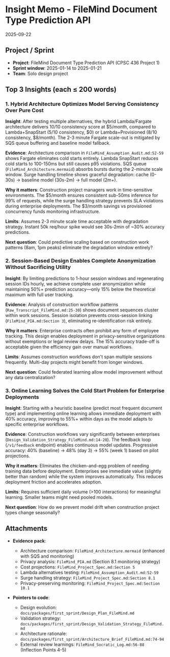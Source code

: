 # Insight Memo - FileMind Document Type Prediction API

2025-09-22

## Project / Sprint

- **Project**: FileMind Document Type Prediction API (CPSC 436 Project 1)
- **Sprint window**: 2025-01-14 to 2025-01-21
- **Team**: Solo design project

## Top 3 Insights (each ≤ 200 words)

### 1. Hybrid Architecture Optimizes Model Serving Consistency Over Pure Cost

**Insight**: After testing multiple alternatives, the hybrid Lambda/Fargate architecture delivers 10/10 consistency score at \$5/month, compared to Lambda+SnapStart (5/10 consistency, \$0) or Lambda+Provisioned (8/10 consistency, $8/month). The 2-3 minute Fargate scale-out is mitigated by SQS queue buffering and baseline model fallback.

**Evidence**: Architecture comparison in `FileMind_Assumption_Audit.md:52-59` shows Fargate eliminates cold starts entirely. Lambda SnapStart reduces cold starts to 100-150ms but still causes p95 violations. SQS queue (`FileMind_Architecture.mermaid`) absorbs bursts during the 2-minute scale window. Surge handling timeline shows graceful degradation: cache (0-30s) → baseline model (30s-2m) → full model (2m+).

**Why it matters**: Construction project managers work in time-sensitive environments. The \$5/month ensures consistent sub-50ms inference for 99% of requests, while the surge handling strategy prevents SLA violations during enterprise deployments. The $3/month savings vs provisioned concurrency funds monitoring infrastructure.

**Limits**: Assumes 2-3 minute scale time acceptable with degradation strategy. Instant 50k req/hour spike would see 30s-2min of ~30% accuracy predictions.

**Next question**: Could predictive scaling based on construction work patterns (8am, 1pm peaks) eliminate the degradation window entirely?

### 2. Session-Based Design Enables Complete Anonymization Without Sacrificing Utility

**Insight**: By limiting predictions to 1-hour session windows and regenerating session IDs hourly, we achieve complete user anonymization while maintaining 50%+ prediction accuracy—only 15% below the theoretical maximum with full user tracking.

**Evidence**: Analysis of construction workflow patterns (`Raw_Transcript_FileMind.md:25-30`) shows document sequences cluster within work sessions. Session isolation prevents cross-session linking (`FileMind_PIA.md:Section 3`), eliminating re-identification risk entirely.

**Why it matters**: Enterprise contracts often prohibit any form of employee tracking. This design enables deployment in privacy-sensitive organizations without exemptions or legal review delays. The 15% accuracy trade-off is acceptable given the efficiency gain over manual workflows.

**Limits**: Assumes construction workflows don't span multiple sessions frequently. Multi-day projects might benefit from longer windows.

**Next question**: Could federated learning allow model improvement without any data centralization?

### 3. Online Learning Solves the Cold Start Problem for Enterprise Deployments

**Insight**: Starting with a heuristic baseline (predict most frequent document type) and implementing online learning allows immediate deployment with 40% accuracy, improving to 55%+ within days as the model adapts to specific enterprise workflows.

**Evidence**: Construction workflows vary significantly between enterprises (`Design_Validation_Strategy_FileMind.md:14-20`). The feedback loop (`/v1/feedback` endpoint) enables continuous model updates. Progressive accuracy: 40% (baseline) → 48% (day 3) → 55% (week 1) based on pilot projections.

**Why it matters**: Eliminates the chicken-and-egg problem of needing training data before deployment. Enterprises see immediate value (slightly better than random) while the system improves automatically. This reduces deployment friction and accelerates adoption.

**Limits**: Requires sufficient daily volume (>100 interactions) for meaningful learning. Smaller teams might need pooled models.

**Next question**: How do we prevent model drift when construction project types change seasonally?

## Attachments

- **Evidence pack**:

  - Architecture comparison: `FileMind_Architecture.mermaid` (enhanced with SQS and monitoring)
  - Privacy analysis: `FileMind_PIA.md` (Section 8.1 monitoring strategy)
  - Cost projections: `FileMind_Project_Spec.md:Section 5`
  - Lambda alternatives testing: `FileMind_Assumption_Audit.md:52-59`
  - Surge handling strategy: `FileMind_Project_Spec.md:Section 8.1`
  - Privacy-preserving monitoring: `FileMind_Project_Spec.md:Section 10.1`

- **Pointers to code**:
  - Design evolution: `docs/packages/first_sprint/Design_Plan_FileMind.md`
  - Validation strategy: `docs/packages/first_sprint/Design_Validation_Strategy_FileMind.md`
  - Architecture rationale: `docs/packages/first_sprint/Architecture_Brief_FileMind.md:74-94`
  - External review learnings: `FileMind_Socratic_Log.md:56-88` (Inflection Points 4-5)
